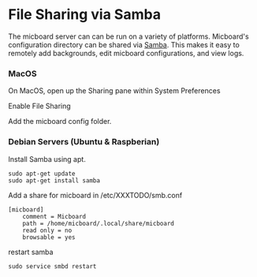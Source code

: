 # File Sharing via Samba
The micboard server can can be run on a variety of platforms.  Micboard's configuration directory can be shared via [Samba](https://www.samba.org).  This makes it easy to remotely add backgrounds, edit micboard configurations, and view logs.

### MacOS
On MacOS, open up the Sharing pane within System Preferences

Enable File Sharing

Add the micboard config folder.

### Debian Servers (Ubuntu & Raspberian)
Install Samba using apt.

```
sudo apt-get update
sudo apt-get install samba
```

Add a share for micboard in /etc/XXXTODO/smb.conf

```
[micboard]
    comment = Micboard
    path = /home/micboard/.local/share/micboard
    read only = no
    browsable = yes
```

restart samba

`sudo service smbd restart`
